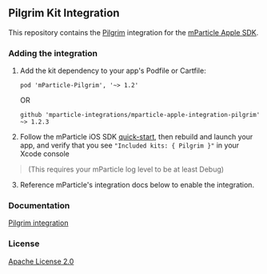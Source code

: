 ## Pilgrim Kit Integration

This repository contains the [Pilgrim](https://enterprise.foursquare.com/products/pilgrim) integration for the [mParticle Apple SDK](https://github.com/mParticle/mparticle-apple-sdk).

### Adding the integration

1. Add the kit dependency to your app's Podfile or Cartfile:

    ```
    pod 'mParticle-Pilgrim', '~> 1.2'
    ```

    OR

    ```
    github 'mparticle-integrations/mparticle-apple-integration-pilgrim' ~> 1.2.3
    ```

2. Follow the mParticle iOS SDK [quick-start](https://github.com/mParticle/mparticle-apple-sdk), then rebuild and launch your app, and verify that you see `"Included kits: { Pilgrim }"` in your Xcode console 

> (This requires your mParticle log level to be at least Debug)

3. Reference mParticle's integration docs below to enable the integration.

### Documentation

[Pilgrim integration](https://docs.mparticle.com/integrations/pilgrim/event/)

### License

[Apache License 2.0](http://www.apache.org/licenses/LICENSE-2.0)
